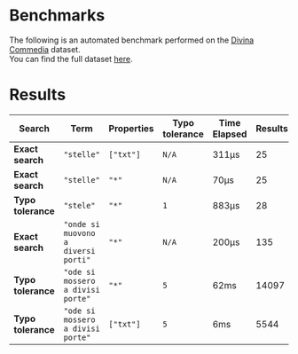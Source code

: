 
# Benchmarks

The following is an automated benchmark performed on the [Divina Commedia](https://en.wikipedia.org/wiki/Divina_Commedia) dataset. <br />
You can find the full dataset [here](https://github.com/nearform/lyra/blob/main/packages/benchmarks/dataset/divinaCommedia.json).

# Results


| Search             | Term                                  | Properties | Typo tolerance | Time Elapsed  | Results     |
|--------------------|---------------------------------------|------------|----------------|---------------|-------------|
| **Exact search**   | `"stelle"`                          | `["txt"]`| `N/A`        | 311μs | 25 |
| **Exact search**   | `"stelle"`                          | `"*"`    | `N/A`        | 70μs | 25 |
| **Typo tolerance** | `"stele"`                           | `"*"`    | `1`          | 883μs | 28 | 
| **Exact search**   | `"onde si muovono a diversi porti"` | `"*"`    | `N/A`        | 200μs | 135 | 
| **Typo tolerance** | `"ode si mossero a divisi porte"`   | `"*"`    | `5`          | 62ms | 14097 | 
| **Typo tolerance** | `"ode si mossero a divisi porte"`   | `["txt"]`| `5`          | 6ms | 5544 |


